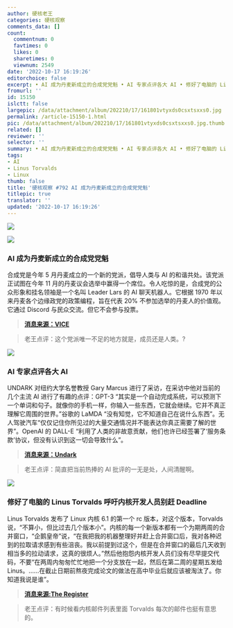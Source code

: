 ```yaml
---
author: 硬核老王
categories: 硬核观察
comments_data: []
count:
  commentnum: 0
  favtimes: 0
  likes: 0
  sharetimes: 0
  viewnum: 2549
date: '2022-10-17 16:19:26'
editorchoice: false
excerpt: • AI 成为丹麦新成立的合成党党魁 • AI 专家点评各大 AI • 修好了电脑的 Linus Torvalds 呼吁内核开发人员别赶 Deadline
fromurl: ''
id: 15150
islctt: false
largepic: /data/attachment/album/202210/17/161801vtyxds0csxtsxxs0.jpg
permalink: /article-15150-1.html
pic: /data/attachment/album/202210/17/161801vtyxds0csxtsxxs0.jpg.thumb.jpg
related: []
reviewer: ''
selector: ''
summary: • AI 成为丹麦新成立的合成党党魁 • AI 专家点评各大 AI • 修好了电脑的 Linus Torvalds 呼吁内核开发人员别赶 Deadline
tags:
- AI
- Linus Torvalds
- Linux
thumb: false
title: '硬核观察 #792 AI 成为丹麦新成立的合成党党魁'
titlepic: true
translator: ''
updated: '2022-10-17 16:19:26'
---
```


![](/data/attachment/album/202210/17/161801vtyxds0csxtsxxs0.jpg)


![](/data/attachment/album/202210/17/161814qmp847pmapfa5jtk.jpg)


### AI 成为丹麦新成立的合成党党魁


合成党是今年 5 月丹麦成立的一个新的党派，倡导人类与 AI 的和谐共处。该党派正试图在今年 11 月的丹麦议会选举中赢得一个席位。令人吃惊的是，合成党的公众形象和挂名领袖是一个名叫 Leader Lars 的 AI 聊天机器人。它根据 1970 年以来丹麦各个边缘政党的政策编程，旨在代表 20% 不参加选举的丹麦人的价值观。它通过 Discord 与民众交流。但它不会参与投票。



> 
> **[消息来源：VICE](https://www.vice.com/en/article/jgpb3p/this-danish-political-party-is-led-by-an-ai)**
> 
> 
> 



> 
> 老王点评：这个党派唯一不足的地方就是，成员还是人类。?
> 
> 
> 


![](/data/attachment/album/202210/17/161822enj5wj1cxd02xj10.jpg)


### AI 专家点评各大 AI


UNDARK 对纽约大学名誉教授 Gary Marcus 进行了采访，在采访中他对当前的几个主流 AI 进行了有趣的点评：GPT-3 “其实是一个自动完成系统，可以预测下一个单词和句子。就像你的手机一样，你输入一些东西，它就会继续。它并不真正理解它周围的世界。”谷歌的 LaMDA “没有知觉，它不知道自己在说什么东西”。无人驾驶汽车“仅仅记住你所见过的大量交通情况并不能表达你真正需要了解的世界”。OpenAI 的 DALL-E “利用了人类的非故意贡献，他们也许已经签署了‘服务条款’协议，但没有认识到这一切会导致什么”。



> 
> **[消息来源：Undark](https://undark.org/2022/10/07/interview-why-mastering-language-is-so-difficult-for-ai/)**
> 
> 
> 



> 
> 老王点评：简直把当前热捧的 AI 批评的一无是处，人间清醒啊。
> 
> 
> 


![](/data/attachment/album/202210/17/161847ie2z92h2eraevmee.jpg)


### 修好了电脑的 Linus Torvalds 呼吁内核开发人员别赶 Deadline


Linus Torvalds 发布了 Linux 内核 6.1 的第一个 rc 版本，对这个版本，Torvalds 说，“不算小，但比过去几个版本小”。内核的每一个新版本都有一个为期两周的合并窗口，“企鹅皇帝”说，“在我把我的机器整理好并赶上合并窗口后，我对各种迟到的拉取请求感到有些沮丧。我以前提到过这个，但是在合并窗口的最后几天收到相当多的拉动请求，这真的很烦人。”然后他抱怨内核开发人员们没有尽早提交代码，不要“在两周内匆匆忙忙地把一个分支放在一起，然后在第二周的星期五发给 Linus。……在截止日期前熬夜完成论文的做法在高中毕业后就应该被淘汰了。你知道我说是谁”。



> 
> **[消息来源:The Register](https://www.theregister.com/2022/10/17/linux_6_1_rc1/)**
> 
> 
> 



> 
> 老王点评：有时候看内核邮件列表里面 Torvalds 每次的邮件也挺有意思的。
> 
> 
>